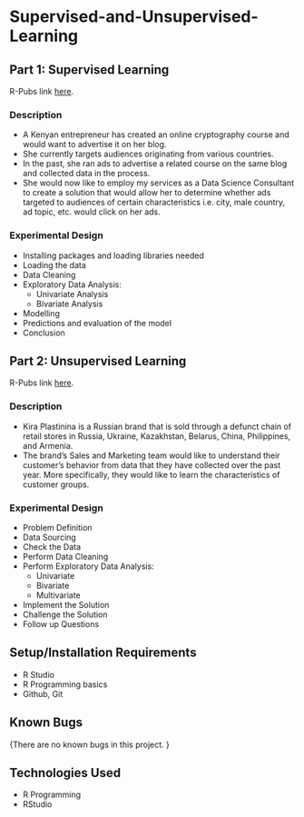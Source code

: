 # Supervised-and-Unsupervised-Learning

## Part 1: Supervised Learning

R-Pubs link [here](https://rpubs.com/Geoffrey_Chege/911197).

### Description        
* A Kenyan entrepreneur has created an online cryptography course and would want to advertise it on her blog.
* She currently targets audiences originating from various countries.
* In the past, she ran ads to advertise a related course on the same blog and collected data in the process.
* She would now like to employ my services as a Data Science Consultant to create a solution that would allow her to determine whether ads targeted to audiences of certain characteristics i.e. city, male country, ad topic, etc. would click on her ads.

### Experimental Design

- Installing packages and loading libraries needed
- Loading the data
- Data Cleaning
- Exploratory Data Analysis:
  - Univariate Analysis
  - Bivariate Analysis
- Modelling
- Predictions and evaluation of the model
- Conclusion

## Part 2: Unsupervised Learning

R-Pubs link [here](https://rpubs.com/Geoffrey_Chege/911178).

### Description
* Kira Plastinina is a Russian brand that is sold through a defunct chain of retail stores in Russia, Ukraine, Kazakhstan, Belarus, China, Philippines, and Armenia.
* The brand’s Sales and Marketing team would like to understand their customer’s behavior from data that they have collected over the past year. More specifically, they would like to learn the characteristics of customer groups.

### Experimental Design

- Problem Definition
- Data Sourcing
- Check the Data
- Perform Data Cleaning
- Perform Exploratory Data Analysis:
  - Univariate
  - Bivariate
  - Multivariate
- Implement the Solution
- Challenge the Solution
- Follow up Questions

## Setup/Installation Requirements

* R Studio
* R Programming basics
* Github, Git

## Known Bugs

{There are no known bugs in this project. }

## Technologies Used

* R Programming
* RStudio

